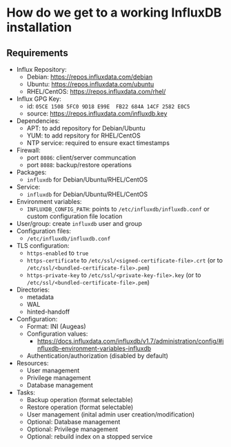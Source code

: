 # How do we get to a working InfluxDB installation

## Requirements

- Influx Repository:
    - Debian: <https://repos.influxdata.com/debian>
    - Ubuntu: <https://repos.influxdata.com/ubuntu>
    - RHEL/CentOS: <https://repos.influxdata.com/rhel/>
- Influx GPG Key:
    - id: `05CE 1508 5FC0 9D18 E99E  FB22 684A 14CF 2582 E0C5`
    - source: https://repos.influxdata.com/influxdb.key
- Dependencies:
    - APT: to add repository for Debian/Ubuntu
    - YUM: to add repsitory for RHEL/CentOS
    - NTP service: required to ensure exact timestamps
- Firewall:
    - port `8086`: client/server communcation
    - port `8088`: backup/restore operations
- Packages:
    - `influxdb` for Debian/Ubuntu/RHEL/CentOS
- Service:
    - `influxdb` for Debian/Ubuntu/RHEL/CentOS
- Environment variables:
    - `INFLUXDB_CONFIG_PATH`: points to `/etc/influxdb/influxdb.conf` or custom
      configuration file location
- User/group: create `influxdb` user and group
- Configuration files:
    - `/etc/influxdb/influxdb.conf`
- TLS configuration:
    - `https-enabled` to `true`
    - `https-certificate` to `/etc/ssl/<signed-certificate-file>.crt` (or to `/etc/ssl/<bundled-certificate-file>.pem`)
    - `https-private-key` to `/etc/ssl/<private-key-file>.key` (or to `/etc/ssl/<bundled-certificate-file>.pem`)
- Directories:
    - metadata
    - WAL
    - hinted-handoff
- Configuration:
    - Format: INI (Augeas)
    - Configuration values:
        - <https://docs.influxdata.com/influxdb/v1.7/administration/config/#influxdb-environment-variables-influxdb>
    - Authentication/authorization (disabled by default)
- Resources:
    - User management
    - Privilege management
    - Database management
- Tasks:
    - Backup operation (format selectable)
    - Restore operation (format selectable)
    - User management (inital admin user creation/modification)
    - Optional: Database management
    - Optional: Privilege management
    - Optional: rebuild index on a stopped service
